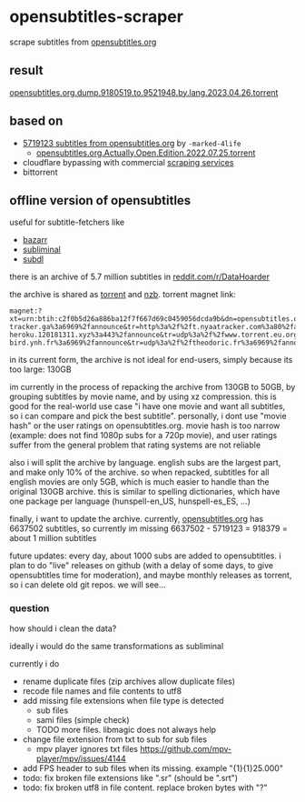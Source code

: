 # opensubtitles-scraper

scrape subtitles from [opensubtitles.org](https://www.opensubtitles.org/)

## result

[opensubtitles.org.dump.9180519.to.9521948.by.lang.2023.04.26.torrent](release/opensubtitles.org.dump.9180519.to.9521948.by.lang.2023.04.26.torrent)

## based on

- [5719123 subtitles from opensubtitles.org](https://www.reddit.com/r/DataHoarder/comments/w7sgcz/5719123_subtitles_from_opensubtitlesorg/) by `-marked-4life`
  - [opensubtitles.org.Actually.Open.Edition.2022.07.25.torrent](release/opensubtitles.org.Actually.Open.Edition.2022.07.25.torrent)
- cloudflare bypassing with commercial [scraping services](opensubtitles_dump_client/scraping.md)
- bittorrent

## offline version of opensubtitles

useful for subtitle-fetchers like

- [bazarr](https://github.com/morpheus65535/bazarr)
- [subliminal](https://github.com/Diaoul/subliminal)
- [subdl](https://github.com/alexanderwink/subdl)

there is an archive of 5.7 million subtitles in [reddit.com/r/DataHoarder](https://www.reddit.com/r/DataHoarder/comments/w7sgcz/5719123_subtitles_from_opensubtitlesorg/)

the archive is shared as [torrent](https://files.catbox.moe/lrmid1.torrent) and [nzb](https://files.catbox.moe/ewv9cs.xz). torrent magnet link:

```
magnet:?xt=urn:btih:c2f0b5d26a886ba12f7f667d69c0459056dcda9b&dn=opensubtitles.org.Actually.Open.Edition.2022.07.25&tr=udp%3a%2f%2fexplodie.org%3a6969%2fannounce&tr=udp%3a%2f%2fopen.stealth.si%3a80%2fannounce&tr=udp%3a%2f%2ftracker.moeking.me%3a6969%2fannounce&tr=https%3a%2f%2ftracker.nanoha.org%3a443%2fannounce&tr=udp%3a%2f%2ftracker.publictracker.xyz%3a6969%2fannounce&tr=https%3a%2f%2ftr.abiir.top%3a443%2fannounce&tr=udp%3a%2f%2fzecircle.xyz%3a6969%2fannounce&tr=http%3a%2f%2ftracker.aeerso.space%3a6969%2fannounce&tr=http%3a%2f%2ftracker.iro.moe%3a80%2fannounce&tr=http%3a%2f%2fincine.ru%3a6969%2fannounce&tr=udp%3a%2f%2fepider.me%3a6969%2fannounce&tr=udp%3a%2f%2flloria.fr%3a6969%2fannounce&tr=udp%3a%2f%2fopen.demonii.com%3a1337%2fannounce&tr=https%3a%2f%2ftracker.lilithraws.cf%3a443%2fannounce&tr=https%3a%2f%2ftr.burnabyhighstar.com%3a443%2fannounce&tr=https%3a%2f%2ftracker.loligirl.cn%3a443%2fannounce&tr=udp%3a%2f%2fthouvenin.cloud%3a6969%2fannounce&tr=udp%3a%2f%2fhtz3.noho.st%3a6969%2fannounce&tr=udp%3a%2f%2ftamas3.ynh.fr%3a6969%2fannounce&tr=http%3a%2f%2fopen.nyap2p.com%3a8080%2fannounce&tr=http%3a%2f%2ftracker4.itzmx.com%3a2710%2fannounce&tr=udp%3a%2f%2fexodus.desync.com%3a6969%2fannounce&tr=udp%3a%2f%2fopen.free-tracker.ga%3a6969%2fannounce&tr=http%3a%2f%2ft.nyaatracker.com%3a80%2fannounce&tr=udp%3a%2f%2frun.publictracker.xyz%3a6969%2fannounce&tr=udp%3a%2f%2ftracker.torrent.eu.org%3a451%2fannounce&tr=http%3a%2f%2ftracker.bt4g.com%3a2095%2fannounce&tr=udp%3a%2f%2ftracker.exorditech.com.tr%3a8000%2fannounce&tr=udp%3a%2f%2ffree.open.tracker.4.starka.st%3a15480%2fannounce&tr=https%3a%2f%2ftracker.moeblog.cn%3a443%2fannounce&tr=https%3a%2f%2fchihaya-heroku.120181311.xyz%3a443%2fannounce&tr=udp%3a%2f%2fwww.torrent.eu.org%3a451%2fannounce&tr=udp%3a%2f%2fblack-bird.ynh.fr%3a6969%2fannounce&tr=udp%3a%2f%2ftheodoric.fr%3a6969%2fannounce&tr=http%3a%2f%2fipv4announce.sktorrent.eu%3a6969%2fannounce
```

in its current form, the archive is not ideal for end-users, simply because its too large: 130GB

im currently in the process of repacking the archive from 130GB to 50GB, by grouping subtitles by movie name, and by using xz compression. this is good for the real-world use case "i have one movie and want all subtitles, so i can compare and pick the best subtitle". personally, i dont use "movie hash" or the user ratings on opensubtitles.org. movie hash is too narrow (example: does not find 1080p subs for a 720p movie), and user ratings suffer from the general problem that rating systems are not reliable

also i will split the archive by language. english subs are the largest part, and make only 10% of the archive. so when repacked, subtitles for all english movies are only 5GB, which is much easier to handle than the original 130GB archive. this is similar to spelling dictionaries, which have one package per language (hunspell-en_US, hunspell-es_ES, ...)

finally, i want to update the archive. currently, [opensubtitles.org](https://www.opensubtitles.org/) has 6637502 subtitles, so currently im missing 6637502 - 5719123 = 918379 = about 1 million subtitles

future updates: every day, about 1000 subs are added to opensubtitles. i plan to do "live" releases on github (with a delay of some days, to give opensubtitles time for moderation), and maybe monthly releases as torrent, so i can delete old git repos. we will see...

### question

how should i clean the data?

ideally i would do the same transformations as subliminal

currently i do

- rename duplicate files (zip archives allow duplicate files)
- recode file names and file contents to utf8
- add missing file extensions when file type is detected
  - sub files
  - sami files (simple check)
  - TODO more files. libmagic does not always help
- change file extension from txt to sub for sub files
  - mpv player ignores txt files https://github.com/mpv-player/mpv/issues/4144
- add FPS header to sub files when its missing. example "{1}{1}25.000"
- todo: fix broken file extensions like ".sr" (should be ".srt")
- todo: fix broken utf8 in file content. replace broken bytes with "?"
